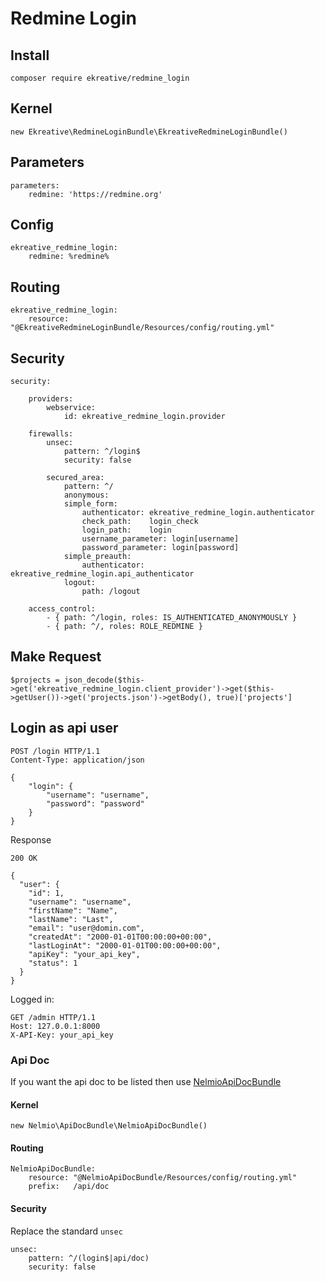 # Redmine Login

## Install

    composer require ekreative/redmine_login
    
## Kernel
    
    new Ekreative\RedmineLoginBundle\EkreativeRedmineLoginBundle()
    
## Parameters

    parameters:
        redmine: 'https://redmine.org'
        
## Config

    ekreative_redmine_login:
        redmine: %redmine%
        
## Routing

    ekreative_redmine_login:
        resource: "@EkreativeRedmineLoginBundle/Resources/config/routing.yml"

        
## Security

    security:
    
        providers:
            webservice:
                id: ekreative_redmine_login.provider
    
        firewalls:
            unsec:
                pattern: ^/login$
                security: false
    
            secured_area:
                pattern: ^/
                anonymous:
                simple_form:
                    authenticator: ekreative_redmine_login.authenticator
                    check_path:    login_check
                    login_path:    login
                    username_parameter: login[username]
                    password_parameter: login[password]
                simple_preauth:
                    authenticator: ekreative_redmine_login.api_authenticator
                logout:
                    path: /logout
    
        access_control:
            - { path: ^/login, roles: IS_AUTHENTICATED_ANONYMOUSLY }
            - { path: ^/, roles: ROLE_REDMINE }
            
## Make Request

    $projects = json_decode($this->get('ekreative_redmine_login.client_provider')->get($this->getUser())->get('projects.json')->getBody(), true)['projects']

## Login as api user
    
    POST /login HTTP/1.1
    Content-Type: application/json
    
    {
        "login": {
            "username": "username",
            "password": "password"
        }
    }

Response

    200 OK
    
    {
      "user": {
        "id": 1,
        "username": "username",
        "firstName": "Name",
        "lastName": "Last",
        "email": "user@domin.com",
        "createdAt": "2000-01-01T00:00:00+00:00",
        "lastLoginAt": "2000-01-01T00:00:00+00:00",
        "apiKey": "your_api_key",
        "status": 1
      }
    }
    
Logged in:

    GET /admin HTTP/1.1
    Host: 127.0.0.1:8000
    X-API-Key: your_api_key

### Api Doc

If you want the api doc to be listed then use [NelmioApiDocBundle](https://github.com/nelmio/NelmioApiDocBundle/blob/master/Resources/doc/index.md)

#### Kernel

    new Nelmio\ApiDocBundle\NelmioApiDocBundle()
    
#### Routing
    
    NelmioApiDocBundle:
        resource: "@NelmioApiDocBundle/Resources/config/routing.yml"
        prefix:   /api/doc

#### Security

Replace the standard `unsec`

    unsec:
        pattern: ^/(login$|api/doc)
        security: false
